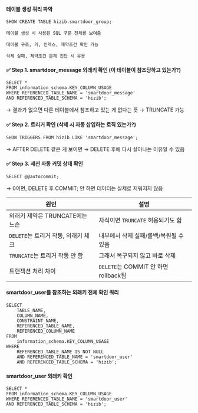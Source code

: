 #### 테이블 생성 쿼리 파악

```less
SHOW CREATE TABLE hizib.smartdoor_group;

테이블 생성 시 사용된 SQL 구문 전체를 보여줌

테이블 구조, 키, 인덱스, 제약조건 확인 가능

삭제 실패, 제약조건 문제 진단 시 유용
```


#### ✅ Step 1. smartdoor_message 외래키 확인 (이 테이블이 참조당하고 있는가?)

```less
SELECT *
FROM information_schema.KEY_COLUMN_USAGE
WHERE REFERENCED_TABLE_NAME = 'smartdoor_message'
AND REFERENCED_TABLE_SCHEMA = 'hizib';
```

→ 결과가 없으면 다른 테이블에서 참조하고 있는 게 없다는 뜻 → TRUNCATE 가능


#### ✅ Step 2. 트리거 확인 (삭제 시 자동 삽입하는 로직 있는가?)

```less
SHOW TRIGGERS FROM hizib LIKE 'smartdoor_message';
```

→ AFTER DELETE 같은 게 보이면 → DELETE 후에 다시 살아나는 이유일 수 있음


#### ✅ Step 3. 세션 자동 커밋 상태 확인

```less
SELECT @@autocommit;
```

→ 0이면, DELETE 후 COMMIT; 안 하면 데이터는 실제로 지워지지 않음


| 원인                       | 설명                              |
| ------------------------ | ------------------------------- |
| 외래키 제약은 TRUNCATE에는 느슨    | 자식이면 `TRUNCATE` 허용되기도 함         |
| `DELETE`는 트리거 작동, 외래키 체크 | 내부에서 삭제 실패/롤백/복원될 수 있음          |
| `TRUNCATE`는 트리거 작동 안 함   | 그래서 복구되지 않고 바로 삭제               |
| 트랜잭션 처리 차이               | `DELETE`는 COMMIT 안 하면 rollback됨 |


#### smartdoor_user를 참조하는 외래키 전체 확인 쿼리
```less
SELECT
    TABLE_NAME,
    COLUMN_NAME,
    CONSTRAINT_NAME,
    REFERENCED_TABLE_NAME,
    REFERENCED_COLUMN_NAME
FROM
    information_schema.KEY_COLUMN_USAGE
WHERE
    REFERENCED_TABLE_NAME IS NOT NULL
    AND REFERENCED_TABLE_NAME = 'smartdoor_user'
    AND REFERENCED_TABLE_SCHEMA = 'hizib';
```

####  smartdoor_user 외래키 확인
```less
SELECT *
FROM information_schema.KEY_COLUMN_USAGE
WHERE REFERENCED_TABLE_NAME = 'smartdoor_user'
AND REFERENCED_TABLE_SCHEMA = 'hizib';
```










